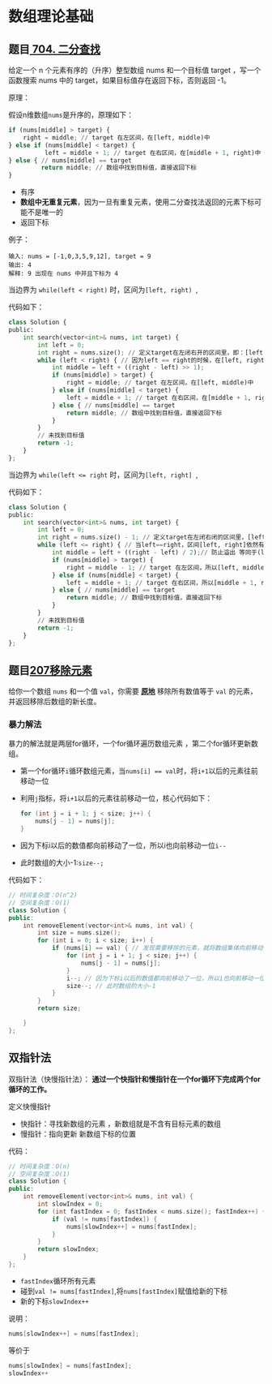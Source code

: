# 数组理论基础



## 题目[ 704. 二分查找](https://leetcode.cn/problems/binary-search/)

给定一个 n 个元素有序的（升序）整型数组 nums 和一个目标值 target  ，写一个函数搜索 nums 中的 target，如果目标值存在返回下标，否则返回 -1。

原理：

假设n维数组`nums`是升序的，原理如下：

```python
if (nums[middle] > target) {
    right = middle; // target 在左区间，在[left, middle)中
} else if (nums[middle] < target) {
          left = middle + 1; // target 在右区间，在[middle + 1, right)中
} else { // nums[middle] == target
         return middle; // 数组中找到目标值，直接返回下标
}
```

- 有序
- **数组中无重复元素**，因为一旦有重复元素，使用二分查找法返回的元素下标可能不是唯一的
- 返回下标

例子：

```text
输入: nums = [-1,0,3,5,9,12], target = 9     
输出: 4       
解释: 9 出现在 nums 中并且下标为 4  
```





当边界为 `while(left < right)` 时，区间为`[left, right) `,



代码如下：

```python
class Solution {
public:
    int search(vector<int>& nums, int target) {
        int left = 0;
        int right = nums.size(); // 定义target在左闭右开的区间里，即：[left, right)
        while (left < right) { // 因为left == right的时候，在[left, right)是无效的空间，所以使用 <
            int middle = left + ((right - left) >> 1);
            if (nums[middle] > target) {
                right = middle; // target 在左区间，在[left, middle)中
            } else if (nums[middle] < target) {
                left = middle + 1; // target 在右区间，在[middle + 1, right)中
            } else { // nums[middle] == target
                return middle; // 数组中找到目标值，直接返回下标
            }
        }
        // 未找到目标值
        return -1;
    }
};
```



当边界为 `while(left <= right` 时，区间为`[left, right] `,

代码如下：

```python
class Solution {
public:
    int search(vector<int>& nums, int target) {
        int left = 0;
        int right = nums.size() - 1; // 定义target在左闭右闭的区间里，[left, right]
        while (left <= right) { // 当left==right，区间[left, right]依然有效，所以用 <=
            int middle = left + ((right - left) / 2);// 防止溢出 等同于(left + right)/2
            if (nums[middle] > target) {
                right = middle - 1; // target 在左区间，所以[left, middle - 1]
            } else if (nums[middle] < target) {
                left = middle + 1; // target 在右区间，所以[middle + 1, right]
            } else { // nums[middle] == target
                return middle; // 数组中找到目标值，直接返回下标
            }
        }
        // 未找到目标值
        return -1;
    }
};
```



## 题目[207移除元素](https://leetcode.cn/problems/remove-element/)

给你一个数组 `nums` 和一个值 `val`，你需要 **[原地](https://baike.baidu.com/item/原地算法)** 移除所有数值等于 `val` 的元素，并返回移除后数组的新长度。



### 暴力解法

暴力的解法就是两层for循环，一个for循环遍历数组元素 ，第二个for循环更新数组。

- 第一个for循环`i`循环数组元素，当`nums[i] == val`时，将`i+1`以后的元素往前移动一位

- 利用`j`指标，将`i+1`以后的元素往前移动一位，核心代码如下：

  ```c++
  for (int j = i + 1; j < size; j++) {
      nums[j - 1] = nums[j];
  }
  ```

- 因为下标i以后的数值都向前移动了一位，所以i也向前移动一位`i--`
- 此时数组的大小-1:`size--;`

代码如下：

```cpp
// 时间复杂度：O(n^2)
// 空间复杂度：O(1)
class Solution {
public:
    int removeElement(vector<int>& nums, int val) {
        int size = nums.size();
        for (int i = 0; i < size; i++) {
            if (nums[i] == val) { // 发现需要移除的元素，就将数组集体向前移动一位
                for (int j = i + 1; j < size; j++) {
                    nums[j - 1] = nums[j];
                }
                i--; // 因为下标i以后的数值都向前移动了一位，所以i也向前移动一位
                size--; // 此时数组的大小-1
            }
        }
        return size;

    }
};
```



## 双指针法

双指针法（快慢指针法）： **通过一个快指针和慢指针在一个for循环下完成两个for循环的工作。**

定义快慢指针

- 快指针：寻找新数组的元素 ，新数组就是不含有目标元素的数组
- 慢指针：指向更新 新数组下标的位置



代码：

```c++
// 时间复杂度：O(n)
// 空间复杂度：O(1)
class Solution {
public:
    int removeElement(vector<int>& nums, int val) {
        int slowIndex = 0;
        for (int fastIndex = 0; fastIndex < nums.size(); fastIndex++) {
            if (val != nums[fastIndex]) {
                nums[slowIndex++] = nums[fastIndex];
            }
        }
        return slowIndex;
    }
};
```



- `fastIndex`循环所有元素
- 碰到`val != nums[fastIndex]`,将`nums[fastIndex]`赋值给新的下标
- 新的下标`slowIndex++`

说明：

```c++
nums[slowIndex++] = nums[fastIndex];
```

等价于

```c++
nums[slowIndex] = nums[fastIndex];
slowIndex++
```